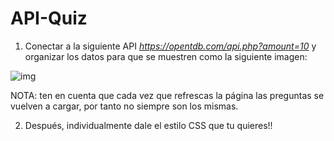 # API-Quiz

1. Conectar a la siguiente API *https://opentdb.com/api.php?amount=10* y organizar los datos para que se muestren como la siguiente imagen:

![img](./assets/ejercicio_sol.png)

NOTA: ten en cuenta que cada vez que refrescas la página las preguntas se vuelven a cargar, por tanto no siempre son los mismas.

2. Después, individualmente dale el estilo CSS que tu quieres!!
